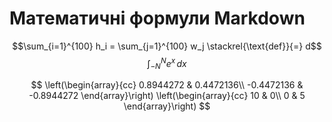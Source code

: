 # Математичні формули Markdown
$$\sum_{i=1}^{100} h_i = \sum_{j=1}^{100} w_j \stackrel{\text{def}}{=} d$$
$$\int_{-N}^{N} e^x\, dx$$

$$
\left(\begin{array}{cc} 
0.8944272 & 0.4472136\\
-0.4472136 & -0.8944272
\end{array}\right)
\left(\begin{array}{cc} 
10 & 0\\ 
0 & 5
\end{array}\right)
$$ 



